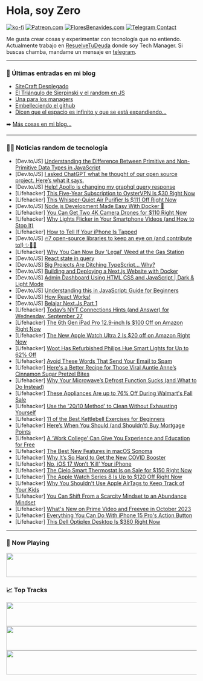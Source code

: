 # Hola, soy Zero

[![ko-fi](https://ko-fi.com/img/githubbutton_sm.svg)](https://ko-fi.com/J3J4N0LUK)
[![Patreon.com](https://img.shields.io/endpoint.svg?url=https%3A%2F%2Fshieldsio-patreon.vercel.app%2Fapi%3Fusername%3Dzerodragon%26type%3Dpatrons&style=for-the-badge)](https://patreon.com/zerodragon)
[![FloresBenavides.com](https://img.shields.io/website?down_message=oops&label=MiBlog&style=for-the-badge&up_message=online&url=https%3A%2F%2Ffloresbenavides.com)](https://floresbenavides.com)
[![Telegram Contact](https://img.shields.io/badge/escr%C3%ADbeme-ZeroDragon-%2326A5E4?style=for-the-badge&logo=telegram)](https://t.me/zerodragon)

Me gusta crear cosas y experimentar con tecnología que no entiendo.
Actualmente trabajo en [ResuelveTuDeuda](http://github.com/resuelve) donde soy Tech Manager.
Si buscas chamba, mandame un mensaje en [telegram](https://t.me/zerodragon).

---

### 📕 Últimas entradas en mi blog
<!-- BLOG-POST-LIST:START -->
- [SiteCraft Desplegado](https://floresbenavides.com/sitecraft-desplegado/)
- [El Triángulo de Sierpinski y el random en JS](https://floresbenavides.com/el-triangulo-de-sierpinski-y-el-random-en-js/)
- [Una para los managers](https://floresbenavides.com/una-para-los-managers/)
- [Embelleciendo el github](https://floresbenavides.com/embelleciendo-el-github/)
- [Dicen que el espacio es infinito y que se está expandiendo…](https://floresbenavides.com/dicen-que-el-espacio-es-infinito-y-que-se-esta-expandiendo/)
<!-- BLOG-POST-LIST:END -->

➡️ [Más cosas en mi blog...](https://floresbenavides.com)

---

### 👨‍💻 Noticias random de tecnología
<!-- TECH-POSTS:START -->
- [Dev.to/JS] [Understanding the Difference Between Primitive and Non-Primitive Data Types in JavaScript](https://dev.to/daslaw/understanding-the-difference-between-primitive-and-non-primitive-data-types-in-javascript-5bb0)
- [Dev.to/JS] [I asked ChatGPT what he thought of our open source project. Here’s what it says.](https://dev.to/opensourcee/i-asked-chatgpt-what-he-thought-of-our-open-source-project-heres-what-it-says-3h5e)
- [Dev.to/JS] [Help! Apollo is changing my graphql query response](https://dev.to/everas7/help-apollo-is-changing-my-graphql-query-response-13f4)
- [Lifehacker] [This Five-Year Subscription to OysterVPN Is $30 Right Now](https://lifehacker.com/this-five-year-subscription-to-oystervpn-is-30-right-n-1850866940)
- [Lifehacker] [This Whisper-Quiet Air Purifier Is $111 Off Right Now](https://lifehacker.com/this-whisper-quiet-air-purifier-is-71-right-now-1850875756)
- [Dev.to/JS] [Node.js Development Made Easy With Docker 🐳](https://dev.to/shameel/nodejs-development-made-easy-with-docker-f0p)
- [Lifehacker] [You Can Get Two 4K Camera Drones for $110 Right Now](https://lifehacker.com/you-can-get-two-4k-camera-drones-for-110-right-now-1850866993)
- [Lifehacker] [Why Lights Flicker in Your Smartphone Videos &lpar;and How to Stop It&rpar;](https://lifehacker.com/why-lights-flicker-in-your-smartphone-videos-and-how-t-1850877053)
- [Lifehacker] [How to Tell If Your iPhone Is Tapped](https://lifehacker.com/how-to-tell-if-your-iphone-is-tapped-1850876267)
- [Dev.to/JS] [🔥7 open-source libraries to keep an eye on &lpar;and contribute to!&rpar; ✨👩‍💻](https://dev.to/quine/7-open-source-libraries-to-keep-an-eye-on-and-contribute-to-2c96)
- [Lifehacker] [Why You Can Now Buy &#39;Legal&#39; Weed at the Gas Station](https://lifehacker.com/hemp-delta-9-thc-explainer-1850794904)
- [Dev.to/JS] [React state in query](https://dev.to/maxwiggedal/react-state-in-query-3l8c)
- [Dev.to/JS] [Big Projects Are Ditching TypeScript... Why?](https://dev.to/onix-systems/big-projects-are-ditching-typescript-why-180p)
- [Dev.to/JS] [Building and Deploying a Next.js Website with Docker](https://dev.to/mrrishimeena/building-and-deploying-a-nextjs-website-with-docker-26b1)
- [Dev.to/JS] [Admin Dashboard Using HTML CSS and JavaScript | Dark &amp; Light Mode](https://dev.to/onlineittutstutorials/admin-dashboard-using-html-css-and-javascript-dark-light-mode-14od)
- [Dev.to/JS] [Understanding this in JavaScript: Guide for Beginners](https://dev.to/chideracode/understanding-this-in-javascript-guide-for-beginners-15pa)
- [Dev.to/JS] [How React Works!](https://dev.to/harixom/how-react-works-1ma6)
- [Dev.to/JS] [Belajar Next.Js Part 1](https://dev.to/ruqfarawayy/belajar-nextjs-part-1-208c)
- [Lifehacker] [Today’s NYT Connections Hints &lpar;and Answer&rpar; for Wednesday, September 27](https://lifehacker.com/nyt-connections-answer-today-september-27-2023-1850873401)
- [Lifehacker] [The 6th Gen iPad Pro 12.9-inch Is $100 Off on Amazon Right Now](https://lifehacker.com/the-6th-gen-ipad-pro-12-9-inch-is-100-off-on-amazon-ri-1850875550)
- [Lifehacker] [The New Apple Watch Ultra 2 Is $20 off on Amazon Right Now](https://lifehacker.com/the-new-apple-watch-ultra-2-is-20-off-on-amazon-right-1850875470)
- [Lifehacker] [Woot Has Refurbished Philips Hue Smart Lights for Up to 62% Off](https://lifehacker.com/woot-has-refurbished-philips-hue-smart-lights-for-up-to-1850875208)
- [Lifehacker] [Avoid These Words That Send Your Email to Spam](https://lifehacker.com/avoid-these-words-that-send-your-email-to-spam-1850875029)
- [Lifehacker] [Here&#39;s a Better Recipe for Those Viral Auntie Anne’s Cinnamon Sugar Pretzel Bites](https://lifehacker.com/heres-a-better-recipe-for-those-viral-auntie-anne-s-cin-1850874690)
- [Lifehacker] [Why Your Microwave’s Defrost Function Sucks &lpar;and What to Do Instead&rpar;](https://lifehacker.com/why-your-microwave-s-defrost-function-sucks-and-what-t-1848535823)
- [Lifehacker] [These Appliances Are up to 76% Off During Walmart&#39;s Fall Sale](https://lifehacker.com/these-appliances-are-up-to-76-off-during-walmarts-fall-1850873915)
- [Lifehacker] [Use the &#39;20/10 Method&#39; to Clean Without Exhausting Yourself](https://lifehacker.com/use-the-20-10-method-to-clean-without-exhausting-yourse-1850874448)
- [Lifehacker] [11 of the Best Kettlebell Exercises for Beginners](https://lifehacker.com/11-beginner-friendly-exercises-to-do-with-kettlebells-1849114553)
- [Lifehacker] [Here’s When You Should &lpar;and Shouldn’t&rpar; Buy Mortgage Points](https://lifehacker.com/here-s-when-you-should-and-shouldn-t-buy-mortgage-poi-1850874288)
- [Lifehacker] [A ‘Work College’ Can Give You Experience and Education for Free](https://lifehacker.com/a-work-college-can-give-you-experience-and-education-1850873911)
- [Lifehacker] [The Best New Features in macOS Sonoma](https://lifehacker.com/the-best-new-features-in-macos-sonoma-1850513731)
- [Lifehacker] [Why It’s So Hard to Get the New COVID Booster](https://lifehacker.com/why-it-s-so-hard-to-get-the-new-covid-booster-1850873829)
- [Lifehacker] [No, iOS 17 Won’t ‘Kill’ Your iPhone](https://lifehacker.com/no-ios-17-won-t-kill-your-iphone-1850873506)
- [Lifehacker] [The Cielo Smart Thermostat Is on Sale for $150 Right Now](https://lifehacker.com/the-cielo-smart-thermostat-is-on-sale-for-150-right-no-1850866904)
- [Lifehacker] [The Apple Watch Series 8 Is Up to $120 Off Right Now](https://lifehacker.com/the-apple-watch-series-8-is-up-to-120-off-right-now-1850873343)
- [Lifehacker] [Why You Shouldn&#39;t Use Apple AirTags to Keep Track of Your Kids](https://lifehacker.com/should-you-use-apple-airtags-to-keep-track-of-your-kids-1847752273)
- [Lifehacker] [You Can Shift From a Scarcity Mindset to an Abundance Mindset](https://lifehacker.com/you-can-shift-from-a-scarcity-mindset-to-an-abundance-m-1850871908)
- [Lifehacker] [What&#39;s New on Prime Video and Freevee in October 2023](https://lifehacker.com/whats-new-on-prime-video-and-freevee-in-october-2023-1850871930)
- [Lifehacker] [Everything You Can Do With iPhone 15 Pro&#39;s Action Button](https://lifehacker.com/everything-you-can-do-with-iphone-15-pros-action-button-1850832992)
- [Lifehacker] [This Dell Optiplex Desktop Is $380 Right Now](https://lifehacker.com/this-dell-optiplex-desktop-is-380-right-now-1850866868)<!-- TECH-POSTS:END -->

---

### 🎵 Now Playing
<a href="https://spotify-now-playing-dun.vercel.app/now-playing?open"><img src="https://spotify-now-playing-dun.vercel.app/now-playing" width="540" height="64"></a>

### 📈 Top Tracks
<a href="https://spotify-now-playing-dun.vercel.app/top-tracks?i=1&open"><img src="https://spotify-now-playing-dun.vercel.app/top-tracks?i=1" width="540" height="64"></a>
<a href="https://spotify-now-playing-dun.vercel.app/top-tracks?i=2&open"><img src="https://spotify-now-playing-dun.vercel.app/top-tracks?i=2" width="540" height="64"></a>
<a href="https://spotify-now-playing-dun.vercel.app/top-tracks?i=3&open"><img src="https://spotify-now-playing-dun.vercel.app/top-tracks?i=3" width="540" height="64"></a>
